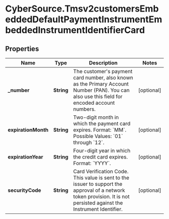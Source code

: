 # CyberSource.Tmsv2customersEmbeddedDefaultPaymentInstrumentEmbeddedInstrumentIdentifierCard

## Properties
Name | Type | Description | Notes
------------ | ------------- | ------------- | -------------
**_number** | **String** | The customer&#39;s payment card number, also known as the Primary Account Number (PAN). You can also use this field for encoded account numbers.  | [optional] 
**expirationMonth** | **String** | Two-digit month in which the payment card expires.  Format: &#x60;MM&#x60;.  Possible Values: &#x60;01&#x60; through &#x60;12&#x60;.  | [optional] 
**expirationYear** | **String** | Four-digit year in which the credit card expires.  Format: &#x60;YYYY&#x60;.  | [optional] 
**securityCode** | **String** | Card Verification Code.  This value is sent to the issuer to support the approval of a network token provision. It is not persisted against the Instrument Identifier.  | [optional] 


